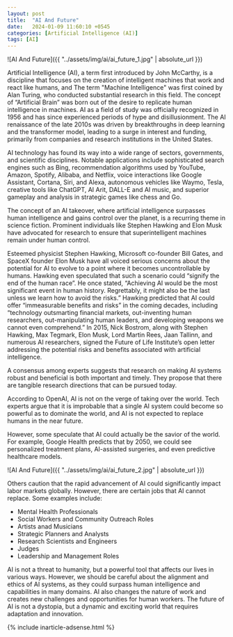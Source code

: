 ```yaml
---
layout: post
title:  "AI And Future"
date:   2024-01-09 11:60:10 +0545
categories: [Artificial Intelligence (AI)]
tags: [AI]
---
```


![AI And Future]({{ "../assets/img/ai/ai_future_1.jpg" | absolute_url }})

Artificial Intelligence (AI), a term first introduced by John McCarthy, is a discipline that focuses on the creation of intelligent machines that work and react like humans, and The term "Machine Intelligence" was first coined by Alan Turing, who conducted substantial research in this field. The concept of “Artificial Brain” was born out of the desire to replicate human intelligence in machines. AI as a field of study was officially recognized in 1956 and has since experienced periods of hype and disillusionment. The AI renaissance of the late 2010s was driven by breakthroughs in deep learning and the transformer model, leading to a surge in interest and funding, primarily from companies and research institutions in the United States.

AI technology has found its way into a wide range of sectors, governments, and scientific disciplines. Notable applications include sophisticated search engines such as Bing, recommendation algorithms used by YouTube, Amazon, Spotify, Alibaba, and Netflix, voice interactions like Google Assistant, Cortana, Siri, and Alexa, autonomous vehicles like Waymo, Tesla, creative tools like ChatGPT, AI Arit, DALL-E and AI music, and superior gameplay and analysis in strategic games like chess and Go.

The concept of an AI takeover, where artificial intelligence surpasses human intelligence and gains control over the planet, is a recurring theme in science fiction. Prominent individuals like Stephen Hawking and Elon Musk have advocated for research to ensure that superintelligent machines remain under human control.

Esteemed physicist Stephen Hawking, Microsoft co-founder Bill Gates, and SpaceX founder Elon Musk have all voiced serious concerns about the potential for AI to evolve to a point where it becomes uncontrollable by humans. Hawking even speculated that such a scenario could “signify the end of the human race”. He once stated, “Achieving AI would be the most significant event in human history. Regrettably, it might also be the last unless we learn how to avoid the risks.” Hawking predicted that AI could offer “immeasurable benefits and risks” in the coming decades, including “technology outsmarting financial markets, out-inventing human researchers, out-manipulating human leaders, and developing weapons we cannot even comprehend.” In 2015, Nick Bostrom, along with Stephen Hawking, Max Tegmark, Elon Musk, Lord Martin Rees, Jaan Tallinn, and numerous AI researchers, signed the Future of Life Institute’s open letter addressing the potential risks and benefits associated with artificial intelligence.

A consensus among experts suggests that research on making AI systems robust and beneficial is both important and timely. They propose that there are tangible research directions that can be pursued today.

According to OpenAI, AI is not on the verge of taking over the world. Tech experts argue that it is improbable that a single AI system could become so powerful as to dominate the world, and AI is not expected to replace humans in the near future.

However, some speculate that AI could actually be the savior of the world. For example, Google Health predicts that by 2050, we could see personalized treatment plans, AI-assisted surgeries, and even predictive healthcare models.

![AI And Future]({{ "../assets/img/ai/ai_future_2.jpg" | absolute_url }})

Others caution that the rapid advancement of AI could significantly impact labor markets globally. However, there are certain jobs that AI cannot replace. Some examples include:

  - Mental Health Professionals
  - Social Workers and Community Outreach Roles
  - Artists anad Musicians
  - Strategic Planners and Analysts
  - Research Scientists and Engineers
  - Judges
  - Leadership and Management Roles

AI is not a threat to humanity, but a powerful tool that affects our lives in various ways. However, we should be careful about the alignment and ethics of AI systems, as they could surpass human intelligence and capabilities in many domains. AI also changes the nature of work and creates new challenges and opportunities for human workers. The future of AI is not a dystopia, but a dynamic and exciting world that requires adaptation and innovation.

{% include inarticle-adsense.html %}
